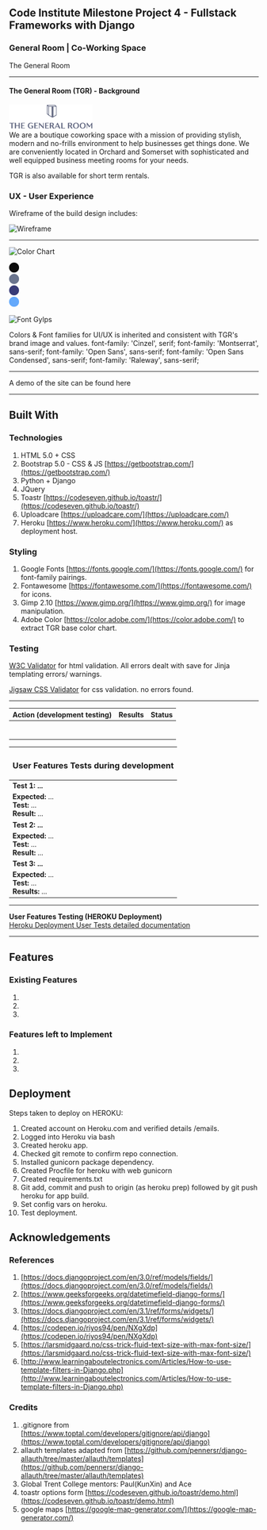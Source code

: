## Code Institute Milestone Project 4 - Fullstack Frameworks with Django

### General Room | Co-Working Space

The General Room

<hr>

#### The General Room (TGR) - Background
![TGR](static/assets/readme/header_logo_main.png) <br>
We are a boutique coworking space with a mission of providing stylish, modern and no-frills environment to help businesses get things done. We are conveniently located in Orchard and Somerset with sophisticated and well equipped business meeting rooms for your needs.

TGR is also available for short term rentals.

### UX - User Experience

Wireframe of the build design includes:

![Wireframe]()

<hr>

![Color Chart]()<br>

<img src="static/assets/readme/tn_colors/black.png" alt="black" width="20px"> <br>
<img src="static/assets/readme/tn_colors/6D758C.png" alt="#6D758C" width="20px"> <br>
<img src="static/assets/readme/tn_colors/393C73.png" alt="#393C73" width="20px"> <br>
<img src="static/assets/readme/tn_colors/77A8F5.png" alt="#77A8F5" width="20px"> <br>

![Font Gylps]()<br>

Colors & Font families for UI/UX is inherited and consistent with TGR's brand image and values.
font-family: 'Cinzel', serif;
font-family: 'Montserrat', sans-serif;
font-family: 'Open Sans', sans-serif;
font-family: 'Open Sans Condensed', sans-serif;
font-family: 'Raleway', sans-serif;
<hr>

A demo of the site can be found here []()

<hr>

## Built With 
### Technologies
1. HTML 5.0 + CSS
2. Bootstrap 5.0 - CSS & JS [https://getbootstrap.com/](https://getbootstrap.com/)
3. Python + Django
4. JQuery 
5. Toastr [https://codeseven.github.io/toastr/](https://codeseven.github.io/toastr/)
6. Uploadcare [https://uploadcare.com/](https://uploadcare.com/)
7. Heroku [https://www.heroku.com/](https://www.heroku.com/) as deployment host.


### Styling
1. Google Fonts [https://fonts.google.com/](https://fonts.google.com/) for font-family pairings.
2. Fontawesome [https://fontawesome.com/](https://fontawesome.com/) for icons.
3. Gimp 2.10 [https://www.gimp.org/](https://www.gimp.org/) for image manipulation.
4. Adobe Color [https://color.adobe.com/](https://color.adobe.com/) to extract TGR base color chart.


### Testing
[W3C Validator](https://validator.w3.org/) for html validation. All errors dealt with save for Jinja templating errors/ warnings.

[Jigsaw CSS Validator](https://jigsaw.w3.org/css-validator/) for css validation. no errors found.

<hr>

| Action (development testing)             | Results                       | Status      |
| -----------------------------------------|:-----------------------------:|-------------|
|                                          |                               |             |
|                                          |                               |             |
|                                          |                               |             |                         
|                                          |                               |             |
|                                          |                               |             |         
|                                          |                               |             |
|                                          |                               |             |

| <h3>**User Features Tests during development**                                                                                                                                                                                                                                                                                                                                                                                                                                                                                               |
| :------------------------------------------------------------------------------------------------------------------------------------------------------------------------------------------------------------------------------------------------------------------------------------------------------------------------------------------------------------------------------------------------------------------------------------------------------------------------------------------------------------------------------------------- |
| **Test 1: ...**                                                                                                                                                                                                          |
| **Expected:** ... <br> **Test:** ... <br/>**Result:** ...<br/>                                                                                                                                                           |
| **Test 2: ...**                                                                                                                                                                                                          |
| **Expected:** ... <br/>**Test:** ... <br/>**Result:** ...<br/>                                                                                                                                                           |
| **Test 3: ...**                                                                                                                                                                                                          |
| **Expected:** ... <br> **Test:** ... <br>**Results:** ...                                                                                                                                                                |

<hr>

**User Features Testing (HEROKU Deployment)** <br>
[Heroku Deployment User Tests detailed documentation]()


<hr>

## Features
### Existing Features
1. 
2. 
3. 


### Features left to Implement
1. 
2. 
3. 



## Deployment
Steps taken to deploy on HEROKU: <br>
1. Created account on Heroku.com and verified details /emails.
2. Logged into Heroku via bash
3. Created heroku app.
4. Checked git remote to confirm repo connection.
5. Installed gunicorn package dependency.
6. Created Procfile for heroku with web gunicorn
7. Created requirements.txt
8. Git add, commit and push to origin (as heroku prep) followed by git push heroku for app build.
9. Set config vars on heroku.
10. Test deployment.


## Acknowledgements

### References
1. [https://docs.djangoproject.com/en/3.0/ref/models/fields/](https://docs.djangoproject.com/en/3.0/ref/models/fields/)
2. [https://www.geeksforgeeks.org/datetimefield-django-forms/](https://www.geeksforgeeks.org/datetimefield-django-forms/)
3. [https://docs.djangoproject.com/en/3.1/ref/forms/widgets/](https://docs.djangoproject.com/en/3.1/ref/forms/widgets/)
4. [https://codepen.io/riyos94/pen/NXgXdp](https://codepen.io/riyos94/pen/NXgXdp)
5. [https://larsmidgaard.no/css-trick-fluid-text-size-with-max-font-size/](https://larsmidgaard.no/css-trick-fluid-text-size-with-max-font-size/)
6. [http://www.learningaboutelectronics.com/Articles/How-to-use-template-filters-in-Django.php](http://www.learningaboutelectronics.com/Articles/How-to-use-template-filters-in-Django.php)

### Credits
1. .gitignore from [https://www.toptal.com/developers/gitignore/api/django](https://www.toptal.com/developers/gitignore/api/django)
2. allauth templates adapted from [https://github.com/pennersr/django-allauth/tree/master/allauth/templates](https://github.com/pennersr/django-allauth/tree/master/allauth/templates)
3. Global Trent College mentors: Paul(KunXin) and Ace
4. toastr options form [https://codeseven.github.io/toastr/demo.html](https://codeseven.github.io/toastr/demo.html)
5. google maps [https://google-map-generator.com/](https://google-map-generator.com/)